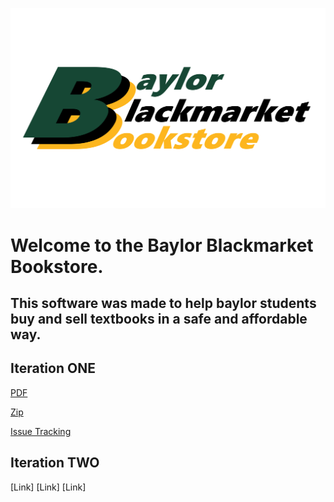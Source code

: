 ![Branching](software_project.png)

# Welcome to the Baylor Blackmarket Bookstore.

## This software was made to help baylor students buy and sell textbooks in a safe and affordable way.

## Iteration ONE
[PDF](https://github.com/TomPechulis/BBB.github.io/raw/master/iteration1.pdf)

[Zip](https://github.com/TomPechulis/BBB.github.io/raw/master/Iteration1.zip)

[Issue Tracking](https://trello.com/b/wGqLWLLN/csi-3471-bbb)

## Iteration TWO
[Link]
[Link]
[Link]

